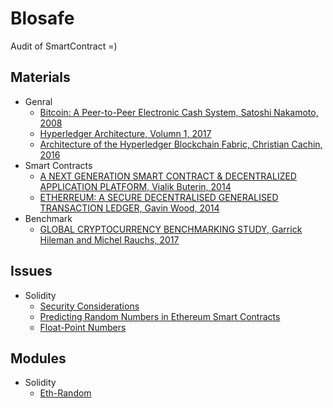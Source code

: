 # Blosafe
Audit of SmartContract =)

## Materials
- Genral
    - [Bitcoin: A Peer-to-Peer Electronic Cash System, Satoshi Nakamoto, 2008](https://bitcoin.com/bitcoin.pdf)
    - [Hyperledger Architecture, Volumn 1, 2017](https://www.hyperledger.org/wp-content/uploads/2017/08/Hyperledger_Arch_WG_Paper_1_Consensus.pdf)
    - [Architecture of the Hyperledger Blockchain Fabric, Christian Cachin, 2016](https://www.zurich.ibm.com/dccl/papers/cachin_dccl.pdf)
- Smart Contracts
    - [A NEXT GENERATION SMART CONTRACT & DECENTRALIZED APPLICATION PLATFORM, Vialik Buterin, 2014](https://www.weusecoins.com/assets/pdf/library/Ethereum_white_paper-a_next_generation_smart_contract_and_decentralized_application_platform-vitalik-buterin.pdf)
    - [ETHERREUM: A SECURE DECENTRALISED GENERALISED TRANSACTION LEDGER, Gavin Wood, 2014](http://gavwood.com/paper.pdf)
- Benchmark
    - [GLOBAL CRYPTOCURRENCY BENCHMARKING STUDY, Garrick Hileman and Michel Rauchs, 2017](https://www.jbs.cam.ac.uk/fileadmin/user_upload/research/centres/alternative-finance/downloads/2017-global-cryptocurrency-benchmarking-study.pdf)

## Issues
- Solidity
  - [Security Considerations](http://solidity.readthedocs.io/en/v0.4.23/security-considerations.html)
  - [Predicting Random Numbers in Ethereum Smart Contracts](https://blog.positive.com/predicting-random-numbers-in-ethereum-smart-contracts-e5358c6b8620)
  - [Float-Point Numbers](http://solidity.readthedocs.io/en/develop/types.html#fixed-point-numbers)
  
## Modules
- Solidity
  - [Eth-Random](https://www.npmjs.com/package/eth-random)
